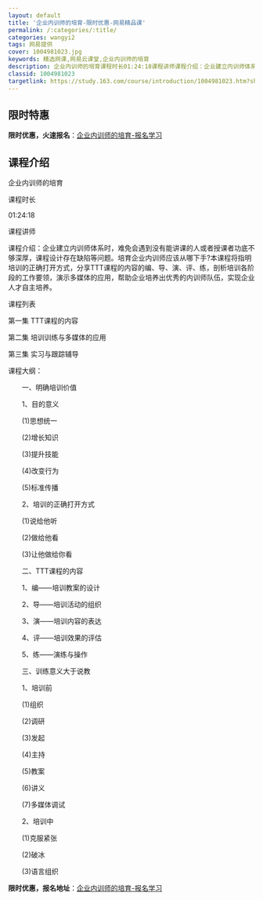 ```yaml
---
layout: default
title: '企业内训师的培育-限时优惠-网易精品课'
permalink: /:categories/:title/
categories: wangyi2
tags: 网易提供
cover: 1004981023.jpg
keywords: 精选网课,网易云课堂,企业内训师的培育
description: 企业内训师的培育课程时长01:24:18课程讲师课程介绍：企业建立内训师体系时，难免会遇到没有能讲课的人或者授课者功底不
classid: 1004981023
targetlink: https://study.163.com/course/introduction/1004981023.htm?share=1&shareId=1025206652&utm_campaign=share&utm_medium=iphoneShare&utm_source=&utm_u=1025206652
---
```


## 限时特惠

**限时优惠，火速报名**：[企业内训师的培育-报名学习](https://study.163.com/course/introduction/1004981023.htm?share=1&shareId=1025206652&utm_campaign=share&utm_medium=iphoneShare&utm_source=&utm_u=1025206652)

## 课程介绍

企业内训师的培育

课程时长

01:24:18

课程讲师



课程介绍：企业建立内训师体系时，难免会遇到没有能讲课的人或者授课者功底不够深厚，课程设计存在缺陷等问题。培育企业内训师应该从哪下手?本课程将指明培训的正确打开方式，分享TTT课程的内容的编、导、演、评、练，剖析培训各阶段的工作要领，演示多媒体的应用，帮助企业培养出优秀的内训师队伍，实现企业人才自主培养。



课程列表

第一集 TTT课程的内容 

第二集 培训训练与多媒体的应用

第三集 实习与跟踪辅导



课程大纲：

　　一、明确培训价值

　　1、目的意义

　　(1)思想统一

　　(2)增长知识

　　(3)提升技能

　　(4)改变行为

　　(5)标准传播

　　2、培训的正确打开方式

　　(1)说给他听

　　(2)做给他看

　　(3)让他做给你看

　　二、TTT课程的内容

　　1、编——培训教案的设计

　　2、导——培训活动的组织

　　3、演——培训内容的表达

　　4、评——培训效果的评估

　　5、练——演练与操作

　　三、训练意义大于说教

　　1、培训前

　　(1)组织

　　(2)调研

　　(3)发起

　　(4)主持

　　(5)教案

　　(6)讲义

　　(7)多媒体调试

　　2、培训中

　　(1)克服紧张

　　(2)破冰

　　(3)语言组织

**限时优惠，报名地址**：[企业内训师的培育-报名学习](https://study.163.com/course/introduction/1004981023.htm?share=1&shareId=1025206652&utm_campaign=share&utm_medium=iphoneShare&utm_source=&utm_u=1025206652)

